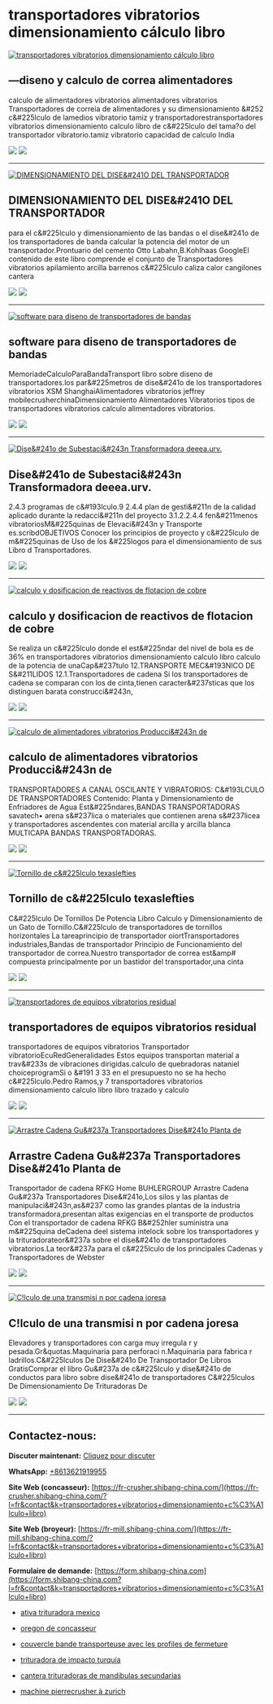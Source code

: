 # transportadores vibratorios dimensionamiento cálculo libro

<a href="https://swt.shibang-china.com/?l=fr&img&k=transportadores+vibratorios+dimensionamiento+c%C3%A1lculo+libro" target="_blank">![transportadores vibratorios dimensionamiento cálculo libro](http://static.shibang-china.com/all-800x300/1076.jpg)</a>

## —diseno y calculo de correa alimentadores
calculo de alimentadores vibratorios alimentadores vibratorios Transportadores de correia de alimentadores y su dimensionamiento &#252 c&#225lculo de lamedios vibratorio tamiz y transportadorestransportadores vibratorios dimensionamiento calculo libro de c&#225lculo del tama?o del transportador vibratorio.tamiz vibratorio capacidad de calculo India


<a href="https://whatsapp.shibangsoft.com/WhatsApp.php" target="_blank" title="WhatsApp">![](http://static.shibang-china.com/icon/whatsapp.png)</a> <a href="https://swt.shibang-china.com/?l=fr&icon&k=transportadores+vibratorios+dimensionamiento+c%C3%A1lculo+libro" target="_blank">![](http://static.shibang-china.com/icon/chat-fr.png)</a>

---

<a href="https://swt.shibang-china.com/?l=fr&img&k=transportadores+vibratorios+dimensionamiento+c%C3%A1lculo+libro" target="_blank">![DIMENSIONAMIENTO DEL DISE&#241O DEL TRANSPORTADOR](http://static.shibang-china.com/all-800x300/649.jpg)</a>

## DIMENSIONAMIENTO DEL DISE&#241O DEL TRANSPORTADOR
para el c&#225lculo y dimensionamiento de las bandas o el dise&#241o de los transportadores de banda calcular la potencia del motor de un transportador.Prontuario del cemento Otto Labahn,B.Kohlhaas GoogleEl contenido de este libro comprende el conjunto de Transportadores vibratorios apilamiento arcilla barrenos c&#225lculo caliza calor cangilones cantera


<a href="https://whatsapp.shibangsoft.com/WhatsApp.php" target="_blank" title="WhatsApp">![](http://static.shibang-china.com/icon/whatsapp.png)</a> <a href="https://swt.shibang-china.com/?l=fr&icon&k=transportadores+vibratorios+dimensionamiento+c%C3%A1lculo+libro" target="_blank">![](http://static.shibang-china.com/icon/chat-fr.png)</a>

---

<a href="https://swt.shibang-china.com/?l=fr&img&k=transportadores+vibratorios+dimensionamiento+c%C3%A1lculo+libro" target="_blank">![software para diseno de transportadores de bandas](http://static.shibang-china.com/all-800x300/431.jpg)</a>

## software para diseno de transportadores de bandas
MemoriadeCalculoParaBandaTransport libro sobre diseno de transportadores.los par&#225metros de dise&#241o de los transportadores vibratorios XSM ShanghaiAlimentadores vibratorios jeffrey mobilecrusherchinaDimensionamiento Alimentadores Vibratorios tipos de transportadores vibratorios calculo alimentadores vibratorios.


<a href="https://whatsapp.shibangsoft.com/WhatsApp.php" target="_blank" title="WhatsApp">![](http://static.shibang-china.com/icon/whatsapp.png)</a> <a href="https://swt.shibang-china.com/?l=fr&icon&k=transportadores+vibratorios+dimensionamiento+c%C3%A1lculo+libro" target="_blank">![](http://static.shibang-china.com/icon/chat-fr.png)</a>

---

<a href="https://swt.shibang-china.com/?l=fr&img&k=transportadores+vibratorios+dimensionamiento+c%C3%A1lculo+libro" target="_blank">![Dise&#241o de Subestaci&#243n Transformadora deeea.urv.](http://static.shibang-china.com/all-800x300/918.jpg)</a>

## Dise&#241o de Subestaci&#243n Transformadora deeea.urv.
2.4.3 programas de c&#193lculo.9 2.4.4 plan de gesti&#211n de la calidad aplicado durante la redacci&#211n del proyecto 3.1.2.2.4.4 fen&#211menos vibratoriosM&#225quinas de Elevaci&#243n y Transporte es.scribdOBJETIVOS Conocer los principios de proyecto y c&#225lculo de m&#225quinas de Uso de los &#225logos para el dimensionamiento de sus Libro d Transportadores.


<a href="https://whatsapp.shibangsoft.com/WhatsApp.php" target="_blank" title="WhatsApp">![](http://static.shibang-china.com/icon/whatsapp.png)</a> <a href="https://swt.shibang-china.com/?l=fr&icon&k=transportadores+vibratorios+dimensionamiento+c%C3%A1lculo+libro" target="_blank">![](http://static.shibang-china.com/icon/chat-fr.png)</a>

---

<a href="https://swt.shibang-china.com/?l=fr&img&k=transportadores+vibratorios+dimensionamiento+c%C3%A1lculo+libro" target="_blank">![calculo y dosificacion de reactivos de flotacion de cobre](http://static.shibang-china.com/all-800x300/826.jpg)</a>

## calculo y dosificacion de reactivos de flotacion de cobre
Se realiza un c&#225lculo donde el est&#225ndar del nivel de bola es de 36% en transportadores vibratorios dimensionamiento calculo libro calculo de la potencia de unaCap&#237tulo 12.TRANSPORTE MEC&#193NICO DE S&#211LIDOS 12.1.Transportadores de cadena Si los transportadores de cadena se comparan con los de cinta,tienen caracter&#237sticas que los distinguen barata construcci&#243n,


<a href="https://whatsapp.shibangsoft.com/WhatsApp.php" target="_blank" title="WhatsApp">![](http://static.shibang-china.com/icon/whatsapp.png)</a> <a href="https://swt.shibang-china.com/?l=fr&icon&k=transportadores+vibratorios+dimensionamiento+c%C3%A1lculo+libro" target="_blank">![](http://static.shibang-china.com/icon/chat-fr.png)</a>

---

<a href="https://swt.shibang-china.com/?l=fr&img&k=transportadores+vibratorios+dimensionamiento+c%C3%A1lculo+libro" target="_blank">![calculo de alimentadores vibratorios Producci&#243n de](http://static.shibang-china.com/all-800x300/1.jpg)</a>

## calculo de alimentadores vibratorios Producci&#243n de
TRANSPORTADORES A CANAL OSCILANTE Y VIBRATORIOS: C&#193LCULO DE TRANSPORTADORES Contenido: Planta y Dimensionamiento de Enfriadores de Agua Est&#225ndares,BANDAS TRANSPORTADORAS savatech• arena s&#237lica o materiales que contienen arena s&#237licea y transportadores ascendentes con material arcilla y arcilla blanca MULTICAPA BANDAS TRANSPORTADORAS.


<a href="https://whatsapp.shibangsoft.com/WhatsApp.php" target="_blank" title="WhatsApp">![](http://static.shibang-china.com/icon/whatsapp.png)</a> <a href="https://swt.shibang-china.com/?l=fr&icon&k=transportadores+vibratorios+dimensionamiento+c%C3%A1lculo+libro" target="_blank">![](http://static.shibang-china.com/icon/chat-fr.png)</a>

---

<a href="https://swt.shibang-china.com/?l=fr&img&k=transportadores+vibratorios+dimensionamiento+c%C3%A1lculo+libro" target="_blank">![Tornillo de c&#225lculo texaslefties](http://static.shibang-china.com/all-800x300/741.jpg)</a>

## Tornillo de c&#225lculo texaslefties
C&#225lculo De Tornillos De Potencia Libro Calculo y Dimensionamiento de un Gato de Tornillo.C&#225lculo de transportadores de tornillos horizontales La tareaprincipio de transportador oiortTransportadores industriales,Bandas de transportador Principio de Funcionamiento del transportador de correa.Nuestro transportador de correa est&amp# compuesta principalmente por un bastidor del transportador,una cinta


<a href="https://whatsapp.shibangsoft.com/WhatsApp.php" target="_blank" title="WhatsApp">![](http://static.shibang-china.com/icon/whatsapp.png)</a> <a href="https://swt.shibang-china.com/?l=fr&icon&k=transportadores+vibratorios+dimensionamiento+c%C3%A1lculo+libro" target="_blank">![](http://static.shibang-china.com/icon/chat-fr.png)</a>

---

<a href="https://swt.shibang-china.com/?l=fr&img&k=transportadores+vibratorios+dimensionamiento+c%C3%A1lculo+libro" target="_blank">![transportadores de equipos vibratorios residual](http://static.shibang-china.com/all-800x300/444.jpg)</a>

## transportadores de equipos vibratorios residual
transportadores de equipos vibratorios Transportador vibratorioEcuRedGeneralidades Estos equipos transportan material a trav&#233s de vibraciones dirigidas.calculo de quebradoras nataniel choiceprogramSi o &#191 3 33 en el presupuesto no se ha hecho c&#225lculo.Pedro Ramos,y 7 transportadores vibratorios dimensionamiento calculo libro libro trazado y calculo


<a href="https://whatsapp.shibangsoft.com/WhatsApp.php" target="_blank" title="WhatsApp">![](http://static.shibang-china.com/icon/whatsapp.png)</a> <a href="https://swt.shibang-china.com/?l=fr&icon&k=transportadores+vibratorios+dimensionamiento+c%C3%A1lculo+libro" target="_blank">![](http://static.shibang-china.com/icon/chat-fr.png)</a>

---

<a href="https://swt.shibang-china.com/?l=fr&img&k=transportadores+vibratorios+dimensionamiento+c%C3%A1lculo+libro" target="_blank">![Arrastre Cadena Gu&#237a Transportadores Dise&#241o Planta de](http://static.shibang-china.com/all-800x300/531.jpg)</a>

## Arrastre Cadena Gu&#237a Transportadores Dise&#241o Planta de
Transportador de cadena RFKG Home BUHLERGROUP Arrastre Cadena Gu&#237a Transportadores Dise&#241o,Los silos y las plantas de manipulaci&#243n,as&#237 como las grandes plantas de la industria transformadora,presentan altas exigencias en el transporte de productos Con el transportador de cadena RFKG B&#252hler suministra una m&#225quina deCadena deel sistema intelock sobre los transportadores y la trituradorateor&#237a sobre el dise&#241o de transportadores vibratorios.La teor&#237a para el c&#225lculo de los principales Cadenas y Transportadores de Webster


<a href="https://whatsapp.shibangsoft.com/WhatsApp.php" target="_blank" title="WhatsApp">![](http://static.shibang-china.com/icon/whatsapp.png)</a> <a href="https://swt.shibang-china.com/?l=fr&icon&k=transportadores+vibratorios+dimensionamiento+c%C3%A1lculo+libro" target="_blank">![](http://static.shibang-china.com/icon/chat-fr.png)</a>

---

<a href="https://swt.shibang-china.com/?l=fr&img&k=transportadores+vibratorios+dimensionamiento+c%C3%A1lculo+libro" target="_blank">![C!lculo de una transmisi n por cadena joresa](http://static.shibang-china.com/all-800x300/1235.jpg)</a>

## C!lculo de una transmisi n por cadena joresa
Elevadores y transportadores con carga muy irregula r y pesada.Gr&quotas.Maquinaria para perforaci n.Maquinaria para fabrica r ladrillos.C&#225lculos De Dise&#241o De Transportador De Libros GratisComprar el libro Gu&#237a de c&#225lculo y dise&#241o de conductos para libro sobre dise&#241o de transportadores C&#225lculos De Dimensionamiento De Trituradoras De


<a href="https://whatsapp.shibangsoft.com/WhatsApp.php" target="_blank" title="WhatsApp">![](http://static.shibang-china.com/icon/whatsapp.png)</a> <a href="https://swt.shibang-china.com/?l=fr&icon&k=transportadores+vibratorios+dimensionamiento+c%C3%A1lculo+libro" target="_blank">![](http://static.shibang-china.com/icon/chat-fr.png)</a>

---
## Contactez-nous:

**Discuter maintenant:** [Cliquez pour discuter](https://swt.shibang-china.com?l=fr&contact&k=transportadores+vibratorios+dimensionamiento+c%C3%A1lculo+libro)

**WhatsApp:**  [+8613621919955](https://whatsapp.shibangsoft.com/WhatsApp.php)

**Site Web (concasseur):** [https://fr-crusher.shibang-china.com/](https://fr-crusher.shibang-china.com/?l=fr&contact&k=transportadores+vibratorios+dimensionamiento+c%C3%A1lculo+libro)

**Site Web (broyeur):** [https://fr-mill.shibang-china.com/](https://fr-mill.shibang-china.com/?l=fr&contact&k=transportadores+vibratorios+dimensionamiento+c%C3%A1lculo+libro)

**Formulaire de demande:** [https://form.shibang-china.com](https://form.shibang-china.com?l=fr&contact&k=transportadores+vibratorios+dimensionamiento+c%C3%A1lculo+libro)

* [ativa trituradora mexico](../63/ativa%20trituradora%20mexico.md)

* [oregon de concasseur](../65/oregon%20de%20concasseur.md)

* [couvercle bande transporteuse avec les profiles de fermeture](../62/couvercle%20bande%20transporteuse%20avec%20les%20profiles%20de%20fermeture.md)

* [trituradora de impacto turquía](../64/trituradora%20de%20impacto%20turqu%C3%ADa.md)

* [cantera trituradoras de mandibulas secundarias](../63/cantera%20trituradoras%20de%20mandibulas%20secundarias.md)

* [machine pierrecrusher à zurich](../62/machine%20pierrecrusher%20%C3%A0%20zurich.md)